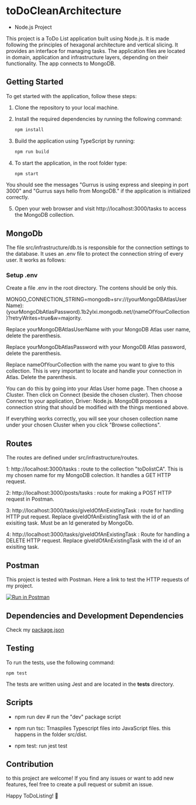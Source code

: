 # toDoCleanArchitecture

- Node.js Project

This project is a ToDo List application built using Node.js. It is made following the principles of hexagonal architecture and vertical slicing. It provides an interface for managing tasks. The application files are located  in domain, application and infrastructure layers, depending on their functionality. The app connects to MongoDB.

## Getting Started

To get started with the application, follow these steps:

1. Clone the repository to your local machine.

2. Install the required dependencies by running the following command:

   ```bash
   npm install

3. Build the application using TypeScript by running:

   ```bash
   npm run build

4. To start the application, in the root folder type:

   ```bash
   npm start

You should see the messages "Gurrus is using express and sleeping in port 3000" and "Gurrus says hello from MongoDB." if the application is initialized correctly.

5. Open your web browser and visit http://localhost:3000/tasks to access the MongoDB collection.

## MongoDb

The file src/infrastructure/db.ts is responsible for the connection settings to the database. It uses an .env file to protect the connection string of every user. It works as follows:

### Setup .env

Create a file .env in the root directory. The contens should be only this.

MONGO_CONNECTION_STRING=mongodb+srv://(yourMongoDBAtlasUserName):(yourMongoDbAtlasPassword).1b2ylxi.mongodb.net/(nameOfYourCollection)?retryWrites=true&w=majority.

Replace yourMongoDBAtlasUserName with your MongoDB Atlas user name, delete the parenthesis.

Replace yourMongoDbAtlasPassword with your MongoDB Atlas password, delete the parenthesis.

Replace nameOfYourCollection with the name you want to give to this collection. This is very important to locate and handle your connection in Atlas. Delete the parenthesis.

You can do this by going into your Atlas User home page. Then choose a Cluster. Then click on Connect (beside the chosen cluster). Then choose Connect to your application, Driver: Node.js. MongoDB proposes a connection string that should be modified with the things mentioned above.

If everything works correctly, you will see your chosen collection name under your chosen Cluster when you click "Browse collections". 

## Routes

The routes are defined under src/infrastructure/routes.

1: http://localhost:3000/tasks : route to the collection "toDolistCA". This is my chosen name for my MongoDB colection. It handles a GET HTTP request.

2: http://localhost:3000/posts/tasks : route for making a POST HTTP request in Postman.

3: http://localhost:3000/tasks/giveIdOfAnExistingTask : route for handling HTTP put request. Replace giveIdOfAnExistingTask with the id of an exisiting task. Must be an Id generated by MongoDb.

4: http://localhost:3000/tasks/giveIdOfAnExistingTask : Route for handling a DELETE HTTP request. Replace giveIdOfAnExistingTask with the id of an exisiting task.

## Postman
This project is tested with Postman. Here a link to test the HTTP requests of my project.

[![Run in Postman](https://run.pstmn.io/button.svg)](https://god.gw.postman.com/run-collection/28879225-513d6f15-4432-40e5-a301-6fae55009350?action=collection%2Ffork&source=rip_markdown&collection-url=entityId%3D28879225-513d6f15-4432-40e5-a301-6fae55009350%26entityType%3Dcollection%26workspaceId%3Dbd377f3c-3039-46e6-950b-a0a6cf871bf7)


<!-- ## Key Components

    - ITask.ts: 

    - src/application/ports/TaskRepositoryPort.ts:  -->


## Dependencies and Development Dependencies

Check my [package.json](package.json)
<!-- The project uses the following dependencies:

    express: A fast, unopinionated, minimalist web framework for Node.js.

    mongoose: A MongoDB object modeling tool designed to work in an asynchronous environment.

    body-parser: A middleware to parse incoming request bodies in a middleware before the handlers. -->

## Testing

To run the tests, use the following command:

    npm test

The tests are written using Jest and are located in the __tests__ directory.

## Scripts

- npm run dev # run the "dev" package script

- npm run tsc: Trnaspiles Typescript files into JavaScript files. this happens in the folder src/dist.

- npm test: run jest test


## Contribution

to this project are welcome! If you find any issues or want to add new features, feel free to create a pull request or submit an issue.

Happy ToDoListing! 🚀

